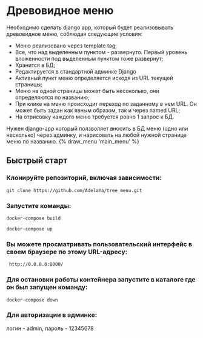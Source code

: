 # Древовидное меню
Необходимо сделать django app, который будет реализовывать древовидное меню, соблюдая следующие условия:
- Меню реализовано через template tag;
- Все, что над выделенным пунктом - развернуто. Первый уровень вложенности под выделенным пунктом тоже развернут;
- Хранится в БД;
- Редактируется в стандартной админке Django
- Активный пункт меню определяется исходя из URL текущей страницы;
- Меню на одной страницы может быть несоколько, они определяются по названию;
- При клике на меню происходит переход по заданному в нем URL. Он может быть задан как явным образом, так и через named URL;
- На отрисовку каждого меню требуется ровно 1 запрос к БД.

Нужен django-app который ползволяет вносить в БД меню (одно или несколько) через админку, и нарисовать на любой нужной странице меню по названию. {% draw_menu 'main_menu' %}

## Быстрый старт

###  Клонируйте репозиторий, включая зависимости:
`git clone https://github.com/AdelaYa/tree_menu.git`

###  Запустите команды:
`docker-compose build`

`docker-compose up`

###  Вы можете просматривать пользовательский интерфейс  в своем  браузере по этому URL-адресу:
` http://0.0.0.0:8000/`


###  Для остановки работы контейнера запустите в каталоге где он был запущен команду:
`docker-compose down `

### Для авторизации в админке:
логин - admin, пароль - 12345678
